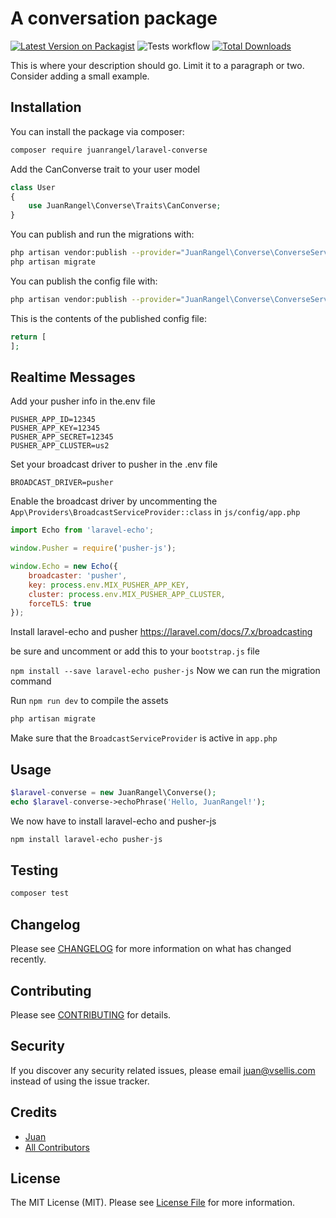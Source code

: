 # A conversation package

[![Latest Version on Packagist](https://img.shields.io/packagist/v/juanrangel/laravel-converse.svg?style=flat-square)](https://packagist.org/p2/juanrangel/laravel-converse)
![Tests workflow](https://github.com/juanrangel/laravel-converse/actions/workflows/run-tests.yml/badge.svg)
[![Total Downloads](https://img.shields.io/packagist/dt/juanrangel/laravel-converse.svg?style=flat-square)](https://packagist.org/p2/juanrangel/laravel-converse)


This is where your description should go. Limit it to a paragraph or two. Consider adding a small example.

## Installation

You can install the package via composer:

```bash
composer require juanrangel/laravel-converse
```

Add the CanConverse trait to your user model
```php
class User
{
    use JuanRangel\Converse\Traits\CanConverse;
}    
```

You can publish and run the migrations with:

```bash
php artisan vendor:publish --provider="JuanRangel\Converse\ConverseServiceProvider" --tag="migrations"
php artisan migrate
```

You can publish the config file with:
```bash
php artisan vendor:publish --provider="JuanRangel\Converse\ConverseServiceProvider" --tag="config"
```

This is the contents of the published config file:

```php
return [
];
```
## Realtime Messages

Add your pusher info in the.env file

```
PUSHER_APP_ID=12345
PUSHER_APP_KEY=12345
PUSHER_APP_SECRET=12345
PUSHER_APP_CLUSTER=us2
```

Set your broadcast driver to pusher in the .env file

```
BROADCAST_DRIVER=pusher
```

Enable the broadcast driver by uncommenting the `App\Providers\BroadcastServiceProvider::class` in `js/config/app.php`

```javascript
import Echo from 'laravel-echo';

window.Pusher = require('pusher-js');

window.Echo = new Echo({
    broadcaster: 'pusher',
    key: process.env.MIX_PUSHER_APP_KEY,
    cluster: process.env.MIX_PUSHER_APP_CLUSTER,
    forceTLS: true
});
``` 


Install laravel-echo and pusher 
https://laravel.com/docs/7.x/broadcasting

be sure and uncomment or add this to your `bootstrap.js` file

`npm install --save laravel-echo pusher-js`
Now we can run the migration command

Run `npm run dev` to compile the assets

```bash
php artisan migrate
```

Make sure that the `BroadcastServiceProvider` is active in `app.php`

## Usage

``` php
$laravel-converse = new JuanRangel\Converse();
echo $laravel-converse->echoPhrase('Hello, JuanRangel!');
```

We now have to install laravel-echo and pusher-js
```bash
npm install laravel-echo pusher-js
```

## Testing

``` bash
composer test
```

## Changelog

Please see [CHANGELOG](CHANGELOG.md) for more information on what has changed recently.

## Contributing

Please see [CONTRIBUTING](CONTRIBUTING.md) for details.

## Security

If you discover any security related issues, please email juan@vsellis.com instead of using the issue tracker.

## Credits

- [Juan](https://github.com/JuanRangel)
- [All Contributors](../../contributors)

## License

The MIT License (MIT). Please see [License File](LICENSE.md) for more information.
